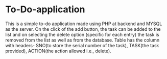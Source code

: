 # To-Do-application
This is a simple to-do application made using PHP at backend and MYSQL as the server. On the click of the add button, the task can be added to the list and on selecting the delete option (specific for each entry)  the task is removed from the list as well as from the database. Table has the column with headers- SNO(to store the serial number of the task), TASK(the task provided), ACTION(the action allowed i.e., delete).
